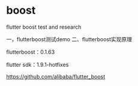 # boost
flutter boost test and research

一，flutterboost测试demo
二、flutterboost实现原理

flutterboost：0.1.63 

flutter sdk：1.9.1-hotfixes

https://github.com/alibaba/flutter_boost

